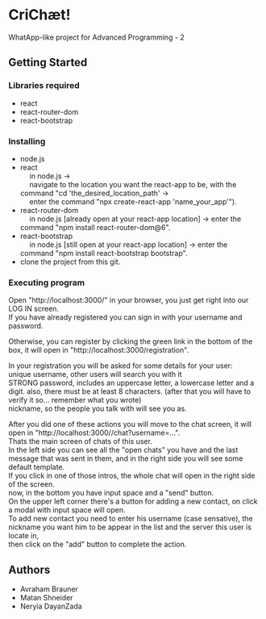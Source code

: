 # CriChæt!

WhatApp-like project for Advanced Programming - 2

## Getting Started

### Libraries required

* react
* react-router-dom
* react-bootstrap

### Installing

* node.js
* react\
 &emsp; in node.js ->\
 &emsp; navigate to the location you want the react-app to be, with the command "cd 'the_desired_location_path' ->\
 &emsp; enter the command "npx create-react-app 'name_your_app'").
* react-router-dom\
 &emsp; in node.js [already open at your react-app location] -> enter the command "npm install react-router-dom@6".
* react-bootstrap\
 &emsp; in node.js [still open at your react-app location] -> enter the command "npm install react-bootstrap bootstrap".
* clone the project from this git.

### Executing program

Open "http://localhost:3000/" in your browser, you just get right into our LOG IN screen.\
If you have already registered you can sign in with your username and password.

Otherwise, you can register by clicking the green link in the bottom of the box, it will open in "http://localhost:3000/registration".

In your registration you will be asked for some details for your user:\
unique username, other users will search you with it\
STRONG password, includes an uppercase letter, a lowercase letter and a digit. also, there must be at least 8 characters. (after that you will have to verify it so... remember what you wrote)\
nickname, so the people you talk with will see you as.

After you did one of these actions you will move to the chat screen, it will open in "http://localhost:3000//chat?username=...". \
Thats the main screen of chats of this user.\
In the left side you can see all the "open chats" you have and the last message that was sent in them, and in the right side you will see some default template.\
If you click in one of those intros, the whole chat will open in the right side of the screen.\
now, in the bottom you have input space and a "send" button.\
On the upper left corner there's a button for adding a new contact, on click a modal with input space will open.\
To add new contact you need to enter his username (case sensative), the nickname you want him to be appear in the list and the server this user is locate in,\
then click on the "add" button to complete the action.


## Authors

* Avraham Brauner
* Matan Shneider
* Neryia DayanZada
